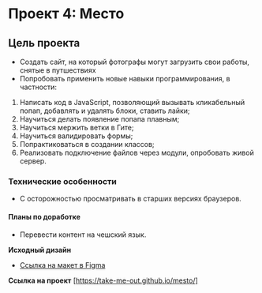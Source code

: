 # Проект 4: Место

## Цель проекта

* Создать сайт, на который фотографы могут загрузить свои работы, снятые в путшествиях
* Попробовать применить новые навыки программирования, в частности:
1. Написать код в JavaScript, позволяющий вызывать кликабельный попап, добавлять и удалять блоки, ставить лайки;
2. Научиться делать появление попапа плавным;
3. Научиться мержить ветки в Гите;
4. Научиться валидировать формы;
5. Попрактиковаться в создании классов;
6. Реализовать подключение файлов через модули, опробовать живой сервер.

### Технические особенности
* С осторожностью просматривать в старших версиях браузеров.

#### Планы по доработке
* Перевести контент на чешский язык.

**Исходный дизайн**

* [Ссылка на макет в Figma](https://www.figma.com/file/2cn9N9jSkmxD84oJik7xL7/JavaScript.-Sprint-4?node-id=0%3A1)

**Ссылка на проект**
[https://take-me-out.github.io/mesto/]